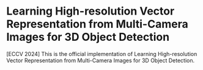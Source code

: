 # Learning High-resolution Vector Representation from Multi-Camera Images for 3D Object Detection
[ECCV 2024] This is the official implementation of Learning High-resolution Vector Representation from Multi-Camera Images for 3D Object Detection.

